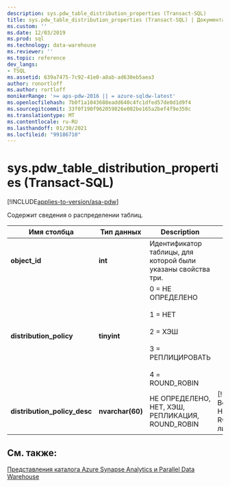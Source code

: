 ```yaml
---
description: sys.pdw_table_distribution_properties (Transact-SQL)
title: sys.pdw_table_distribution_properties (Transact-SQL) | Документация Майкрософт
ms.custom: ''
ms.date: 12/03/2019
ms.prod: sql
ms.technology: data-warehouse
ms.reviewer: ''
ms.topic: reference
dev_langs:
- TSQL
ms.assetid: 639a7475-7c92-41e0-a8ab-ad630eb5aea3
author: ronortloff
ms.author: rortloff
monikerRange: '>= aps-pdw-2016 || = azure-sqldw-latest'
ms.openlocfilehash: 7b0f1a1043688eadd640c4fc1dfed57de0d1d9f4
ms.sourcegitcommit: 33f0f190f962059826e002be165a2bef4f9e350c
ms.translationtype: MT
ms.contentlocale: ru-RU
ms.lasthandoff: 01/30/2021
ms.locfileid: "99186710"
---
```

# <a name="syspdw_table_distribution_properties-transact-sql"></a>sys.pdw_table_distribution_properties (Transact-SQL)
[!INCLUDE[applies-to-version/asa-pdw](../../includes/applies-to-version/asa-pdw.md)]

  Содержит сведения о распределении таблиц.  
  
|Имя столбца|Тип данных|Description|Диапазон|  
|-----------------|---------------|-----------------|-----------|  
|**object_id**|**int**|Идентификатор таблицы, для которой были указаны свойства три.||  
|**distribution_policy**|**tinyint**|0 = НЕ ОПРЕДЕЛЕНО<br /><br /> 1 = НЕТ<br /><br /> 2 = ХЭШ<br /><br /> 3 = РЕПЛИЦИРОВАТЬ<br /><br /> 4 = ROUND_ROBIN||  
|**distribution_policy_desc**|**nvarchar(60)**|НЕ ОПРЕДЕЛЕНО, НЕТ, ХЭШ, РЕПЛИКАЦИЯ, ROUND_ROBIN|[!INCLUDE[ssSDW](../../includes/sssdw-md.md)] Возвращает либо HASH, ROUND_ROBIN, либо REPLICATE.|  
  
## <a name="see-also"></a>См. также:  
 [Представления каталога Azure Synapse Analytics и Parallel Data Warehouse](../../relational-databases/system-catalog-views/sql-data-warehouse-and-parallel-data-warehouse-catalog-views.md)  
  
  

